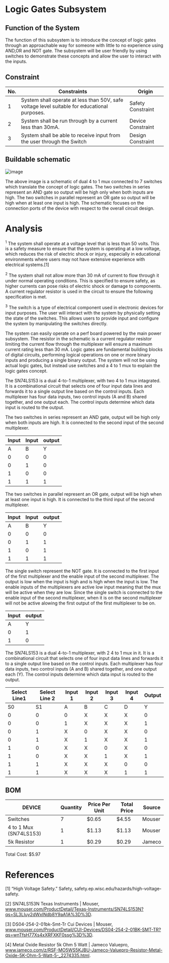 # Logic Gates Subsystem

## Function of the System
The function of this subsystem is to introduce the concept of logic gates through an approachable way for someone with little to no experience using AND,OR and NOT gate. The subsystem will be user friendly by using switches to demonstrate these concepts and allow the user to interact with the inputs.


## Constraint

| No. | Constraints                                                           | Origin            |
| --- | --------------------------------------------------------------------- | ----------------- |
| 1   |  System shall operate at less than 50V, safe voltage level suitable for educational purposes.  | Safety Constraint |
| 2   |System shall be run through by a current less than 30mA. | Device Constraint |
| 3   |System shall be able to receive input from the user through the Switch | Design Constraint |


## Buildable schematic

![image](https://github.com/abdoulm366/TTU-Capstone--Electrical-Class-Kit/assets/158105152/996cc577-d6e0-41cb-8813-b15bd53233d6)

The above image is a schematic of dual 4 to 1 mux connected to 7 switches which translate the concept of logic gates.  The two switches in series represent an AND gate so output will be high only when both inputs are high. The two switches in parallel represent an OR gate so output will be high when at least one input is high. The schematic focuses on the connection ports of the device with respect to the overall  circuit design.


# Analysis


<sup>1</sup>	The system shall operate at a voltage level that is less than 50 volts. This is a safety  measure to ensure that the system is operating at a low voltage, which reduces the risk of  electric shock or injury, especially in educational environments where users may not have  extensive experience with electrical systems.[1] 

<sup>2</sup> The system shall not allow more than 30 mA of current to flow through it under  normal operating conditions. This is specified to ensure safety, as higher currents  can pose risks of electric shock or damage to components. A current regulator resistor is used in the circuit to ensure the following specification is met.

<sup>3</sup> 	The switch is a type of electrical component used in electronic devices for input  purposes. The user will interact  with the system by physically setting the state of the switches. This allows users to provide input and configure the system by manipulating the switches directly. 


The system can easily operate on a perf board powered by the main power subsystem. The resistor in the schematic is a current regulator resistor limiting the current flow through the multiplexer will ensure a maximum current rating less than 30 mA. 
Logic gates are fundamental building blocks of digital circuits, performing logical  operations on one or more binary inputs and producing a single binary output. The system will not be using actual logic gates, but instead use switches and a 4 to 1 mux to explain the logic gates concept. 

The SN74LS153 is a dual 4-to-1 multiplexer, with two 4 to 1 mux intagrated. It is a combinational circuit that selects one of four input data lines and forwards it to a single output line based on the control inputs. Each multiplexer has four data inputs, two control inputs (A and B) shared together, and one output each. The control inputs determine which data input is routed to the output.

The two switches in series represent an AND gate, output will be high only when both inputs are high. It is connected to the second input of the second multiplexer.

| Input   | Input    | output   | 
| ------- | -------- | ---------|
| A       | B        | Y        |             
| 0       | 0        | 0        |
| 0       | 1        | 0        | 
| 1       | 0        | 0        | 
| 1       | 1        | 1        | 

The two switches in parallel represent an OR gate, output will be high when at least one input is high. It is connected to the third input of the second multiplexer. 

| Input   |   Input  | output   | 
| --------|----------| -------- |  
| A       | B        | Y        |             
| 0       | 0        | 0        |
| 0       | 1        | 1        | 
| 1       | 0        | 1        | 
| 1       | 1        | 1        | 

 The single switch represent the NOT gate.  It is connected to the first input of the first multiplexer and the enable input of the second multiplexer. The output is low when the input is high and is high when the input is low. The enable inputs of the multiplexers are active low input meaning that the mux will be active when they are low. Since the single switch is connected to the enable input of the second multiplexer, when it is on the second multiplexer will not be active alowing the first output of the first multiplexer to be on. 

| Input      |  output  | 
| ---------- | ---------|  
| A          | Y        |            
| 0          | 1        |            
| 1          | 0        |

The SN74LS153 is a dual 4-to-1 multiplexer, with 2 4 to 1 mux in it. It is a combinational circuit that selects one of four input data lines and forwards it to a single output line based on the control inputs. Each multiplexer has four data inputs, two control inputs (A and B) shared together, and one output each (Y). The control inputs determine which data input is routed to the output.

| Select Line1| Select Line 2|Input 1 |Input 2   |Input 3 | Input 4| Output |
|------|------|-----|-----|----|----|----|
| S0   | S1   | A   | B   |C   |D   |Y   |
| 0    | 0    | 0   |X |  X |X  | 0 |
| 0    | 0    | 1   |X | X |X   | 1 |
| 0    | 1    | X   |0 | X | X | 0 |
| 0    | 1    | X   |1 |  X |X  | 1  | 
| 1    | 0    | X   | X| 0  |X  |  0 |    
| 1    | 0    | X   | X   | 1  |X  | 1  |
| 1    | 1    | X |  X  |  X | 0  | 0  | 
| 1    | 1    | X  |  X|  X | 1  |1  |           




## BOM
| DEVICE                | Quantity | Price Per Unit | Total Price | Source |
| --------------------- | -------- | -------------- | ----------- | -------| 
| Switches              | 7        | $0.65          | $4.55         | Mouser |
| 4 to 1 Mux (SN74LS153)| 1        | $1.13          | $1.13       | Mouser |
|  5k Resistor          | 1        | $0.29          | $0.29        |  Jameco    |
 
 
 Total Cost: $5.97
# References

[1]  “High Voltage Safety.” Safety, safety.ep.wisc.edu/hazards/high-voltage-safety.

[2] SN74LS153N Texas Instruments | Mouser, www.mouser.com/ProductDetail/Texas-Instruments/SN74LS153N?qs=SL3LIuy2dWxINdb8Y9aA1A%3D%3D.

[3] DS04-254-2-01bk-Smt-Tr Cui Devices | Mouser, www.mouser.com/ProductDetail/CUI-Devices/DS04-254-2-01BK-SMT-TR?qs=wnTfsH77Xs4xXRFXKF0ssg%3D%3D.

[4] Metal Oxide Resistor 5k Ohm 5 Watt | Jameco Valuepro, www.jameco.com/z/RSF-MO5WS5KJBU-Jameco-Valuepro-Resistor-Metal-Oxide-5K-Ohm-5-Watt-5-_2274335.html. 
